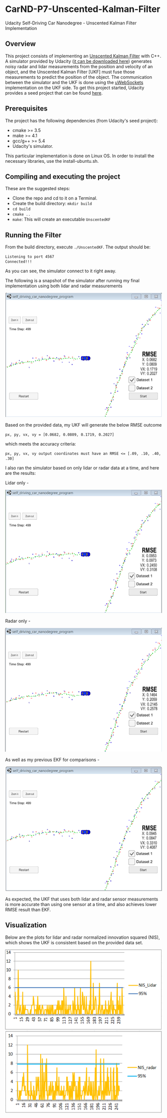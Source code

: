 # CarND-P7-Unscented-Kalman-Filter
Udacity Self-Driving Car Nanodegree - Unscented Kalman Filter Implementation

## Overview
This project consists of implementing an [Unscented Kalman Filter](https://en.wikipedia.org/wiki/Kalman_filter#Unscented_Kalman_filter) with C++. A simulator provided by Udacity ([it can be downloaded here](https://github.com/udacity/self-driving-car-sim/releases)) generates noisy radar and lidar measurements from the position and velocity of an object, and the Unscented Kalman Filter [UKF] must fuse those measurements to predict the position of the object. The communication between the simulator and the UKF is done using the [uWebSockets](https://github.com/uNetworking/uWebSockets) implementation on the UKF side. To get this project started, Udacity provides a seed project that can be found [here](https://github.com/udacity/CarND-Unscented-Kalman-Filter-Project).

## Prerequisites
The project has the following dependencies (from Udacity's seed project):

- cmake >= 3.5
- make >= 4.1
- gcc/g++ >= 5.4
- Udacity's simulator.

This particular implementation is done on Linux OS. In order to install the necessary libraries, use the install-ubuntu.sh.

## Compiling and executing the project
These are the suggested steps:

- Clone the repo and cd to it on a Terminal.
- Create the build directory: `mkdir build`
- `cd build`
- `cmake ..`
- `make`: This will create an executable `UnscentedKF`

## Running the Filter
From the build directory, execute `./UnscentedKF`. The output should be:
```
Listening to port 4567
Connected!!!
```
As you can see, the simulator connect to it right away.

The following is a snapshot of the simulator after running my final implementation using both lidar and radar measurements

![](https://github.com/JuAnne/CarND-P7-Unscented-Kalman-Filter/blob/master/output/lidar_and_radar.PNG)

Based on the provided data, my UKF will generate the below RMSE outcome
```
px, py, vx, vy = [0.0682, 0.0809, 0.1719, 0.2027]
```
which meets the accuracy criteria: 
```
px, py, vx, vy output coordinates must have an RMSE <= [.09, .10, .40, .30] 
```

I also ran the simulator based on only lidar or radar data at a time, and here are the results:

Lidar only - 

![](https://github.com/JuAnne/CarND-P7-Unscented-Kalman-Filter/blob/master/output/lidar_only.PNG)

Radar only - 

![](https://github.com/JuAnne/CarND-P7-Unscented-Kalman-Filter/blob/master/output/radar_only.PNG)

As well as my previous EKF for comparisons - 

![](https://github.com/JuAnne/CarND-P6-Extended-Kalman-Filter/blob/master/images/rmse.PNG)

As expected, the UKF that uses both lidar and radar sensor measurements is more accurate than using one sensor at a time, and also achieves lower RMSE result than EKF.

## Visualization
Below are the plots for lidar and radar normalized innovation squared (NIS), which shows the UKF is consistent based on the provided data set.

![](https://github.com/JuAnne/CarND-P7-Unscented-Kalman-Filter/blob/master/output/NIS_Lidar.PNG)
![](https://github.com/JuAnne/CarND-P7-Unscented-Kalman-Filter/blob/master/output/NIS_radar.PNG)
